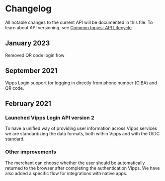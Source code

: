 <!-- START_METADATA
---
title: Login API changelog
sidebar_label: Changelog
sidebar_position: 200
pagination_next: null
pagination_prev: null
---
END_METADATA -->

# Changelog

All notable changes to the current API will be documented in this file.
To learn about API versioning, see
[Common topics: API Lifecycle](https://developer.vippsmobilepay.com/docs/common-topics/api-lifecycle/).

## January 2023

Removed QR code login flow

## September 2021

Vipps Login support for logging in directly from phone number (CIBA) and QR code.

## February 2021

### Launched Vipps Login API version 2

To have a unified way of providing user information across Vipps services
we are standardizing the data formats, both within Vipps and with the OIDC standard.

### Other improvements

The merchant can choose whether the user should be automatically returned
to the browser after completing the authentication Vipps.
We have also added a specific flow for integrations with native apps.
